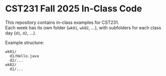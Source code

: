 # CST231 Fall 2025 In-Class Code

This repository contains in-class examples for CST231.  
Each week has its own folder (`wk01`, `wk02`, ...), with subfolders for each class day (`d1`, `d2`, ...).

Example structure:
```
wk01/
  d1/Hello.java
  d2/...
wk02/
  d1/...
```
